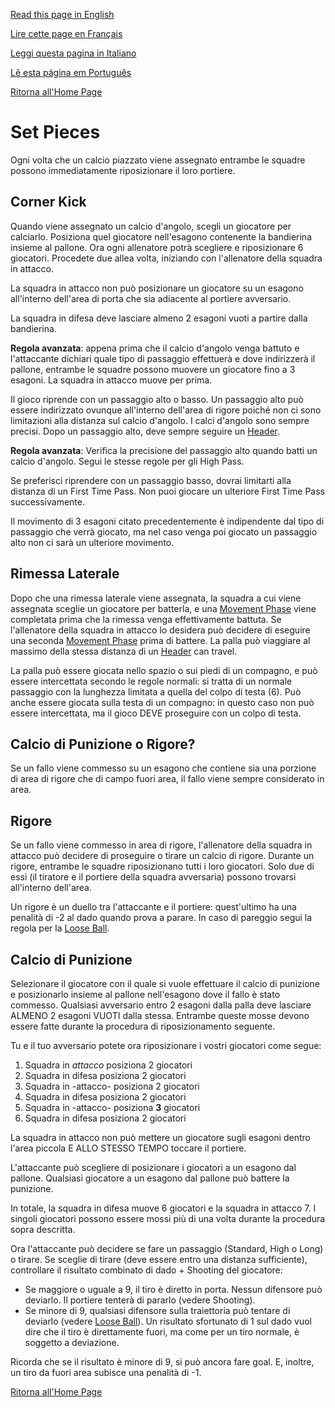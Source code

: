 [Read this page in English](https://counterattackgame.github.io/wiki/set_pieces)

[Lire cette page en Français](https://counterattackgame.github.io/wiki/fr/set_pieces)

[Leggi questa pagina in Italiano](https://counterattackgame.github.io/wiki/it/set_pieces)

[Lê esta página em Português](https://counterattackgame.github.io/wiki/pt/set_pieces)

[Ritorna all'Home Page](https://counterattackgame.github.io/wiki/it/index)
# Set Pieces

Ogni volta che un calcio piazzato viene assegnato entrambe le squadre possono immediatamente riposizionare il loro portiere.

## Corner Kick

Quando viene assegnato un calcio d'angolo, scegli un giocatore per calciarlo. Posiziona quel giocatore nell'esagono contenente la bandierina insieme al pallone. Ora ogni allenatore potrà scegliere e riposizionare 6 giocatori. Procedete due allea volta, iniziando con l'allenatore della squadra in attacco.

La squadra in attacco non può posizionare un giocatore su un esagono all'interno dell'area di porta che sia adiacente al portiere avversario.

La squadra in difesa deve lasciare almeno 2 esagoni vuoti a partire dalla bandierina.

**Regola avanzata**: appena prima che il calcio d'angolo venga battuto e l'attaccante dichiari quale tipo di passaggio effettuerà e dove indirizzerà il pallone, entrambe le squadre possono muovere un giocatore fino a 3 esagoni. La squadra in attacco muove per prima.

Il gioco riprende con un passaggio alto o basso. Un passaggio alto può essere indirizzato ovunque all'interno dell'area di rigore poiché non ci sono limitazioni alla distanza sul calcio d'angolo. I calci d'angolo sono sempre precisi. Dopo un passaggio alto, deve sempre seguire un [Header](https://counterattackgame.github.io/wiki/it/heading).

**Regola avanzata**: Verifica la precisione del passaggio alto quando batti un calcio d'angolo. Segui le stesse regole per gli High Pass.

Se preferisci riprendere con un passaggio basso, dovrai limitarti alla distanza di un First Time Pass. Non puoi giocare un ulteriore First Time Pass successivamente.

Il movimento di 3 esagoni citato precedentemente è indipendente dal tipo di passaggio che verrà giocato, ma nel caso venga poi giocato un passaggio alto non ci sarà un ulteriore movimento.

## Rimessa Laterale

Dopo che una rimessa laterale viene assegnata, la squadra a cui viene assegnata sceglie un giocatore per batterla, e una [Movement Phase](https://counterattackgame.github.io/wiki/it/movement_phase) viene completata prima che la rimessa venga effettivamente battuta. Se l'allenatore della squadra in attacco lo desidera può decidere di eseguire una seconda [Movement Phase](https://counterattackgame.github.io/wiki/movement_phase) prima di battere. La palla può viaggiare al massimo della stessa distanza di un [Header](https://counterattackgame.github.io/wiki/heading) can travel.

La palla può essere giocata nello spazio o sui piedi di un compagno, e può essere intercettata secondo le regole normali: si tratta di un normale passaggio con la lunghezza limitata a quella del colpo di testa (6). Può anche essere giocata sulla testa di un compagno: in questo caso non può essere intercettata, ma il gioco DEVE proseguire con un colpo di testa.

## Calcio di Punizione o Rigore?

Se un fallo viene commesso su un esagono che contiene sia una porzione di area di rigore che di campo fuori area, il fallo viene sempre considerato in area.

## Rigore

Se un fallo viene commesso in area di rigore, l'allenatore della squadra in attacco può decidere di proseguire o tirare un calcio di rigore. Durante un rigore, entrambe le squadre riposizionano tutti i loro giocatori. Solo due di essi (il tiratore e il portiere della squadra avversaria) possono trovarsi all'interno dell'area.

Un rigore è un duello tra l'attaccante e il portiere: quest'ultimo ha una penalità di -2 al dado quando prova a parare. In caso di pareggio segui la regola per la [Loose Ball](https://counterattackgame.github.io/wiki/it/loose_ball).

## Calcio di Punizione

Selezionare il giocatore con il quale si vuole effettuare il calcio di punizione e posizionarlo insieme al pallone nell'esagono dove il fallo è stato commesso. Qualsiasi avversario entro 2 esagoni dalla palla deve lasciare ALMENO 2 esagoni VUOTI dalla stessa.
Entrambe queste mosse devono essere fatte durante la procedura di riposizionamento seguente.

Tu e il tuo avversario potete ora riposizionare i vostri giocatori come segue:

1. Squadra in _attacco_ posiziona 2 giocatori
2. Squadra in difesa posiziona 2 giocatori
3. Squadra in -attacco- posiziona 2 giocatori
4. Squadra in difesa posiziona 2 giocatori
5. Squadra in -attacco- posiziona **3** giocatori
6. Squadra in difesa posiziona 2 giocatori

La squadra in attacco non può mettere un giocatore sugli esagoni dentro l'area piccola E ALLO STESSO TEMPO toccare il portiere.

L'attaccante può scegliere di posizionare i giocatori a un esagono dal pallone. Qualsiasi giocatore a un esagono dal pallone può battere la punizione.

In totale, la squadra in difesa muove 6 giocatori e la squadra in attacco 7. I singoli giocatori possono essere mossi più di una volta durante la procedura sopra descritta.

Ora l'attaccante può decidere se fare un passaggio (Standard, High o Long) o tirare.
Se sceglie di tirare (deve essere entro una distanza sufficiente), controllare il risultato combinato di dado + Shooting del giocatore:

- Se maggiore o uguale a 9, il tiro è diretto in porta. Nessun difensore può deviarlo. Il portiere tenterà di pararlo (vedere Shooting).
- Se minore di 9, qualsiasi difensore sulla traiettoria può tentare di deviarlo (vedere [Loose Ball](https://counterattackgame.github.io/wiki/it/loose_ball)).
Un risultato sfortunato di 1 sul dado vuol dire che il tiro è direttamente fuori, ma come per un tiro normale, è soggetto a deviazione.

Ricorda che se il risultato è minore di 9, si può ancora fare goal. E, inoltre, un tiro da fuori area subisce una penalità di -1.

[Ritorna all'Home Page](https://counterattackgame.github.io/wiki/it/index)

